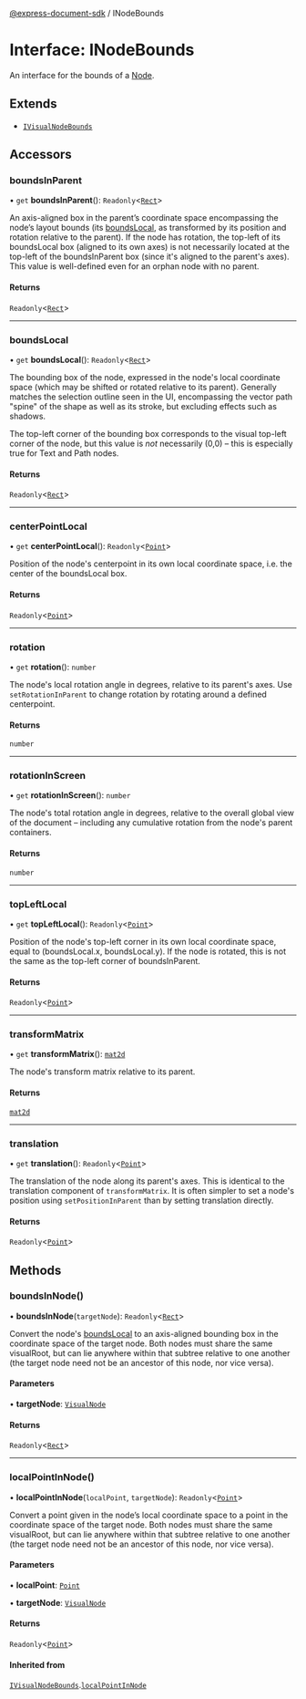 [@express-document-sdk](../overview.md) / INodeBounds

# Interface: INodeBounds

An interface for the bounds of a [Node](../classes/Node.md).

## Extends

-   [`IVisualNodeBounds`](i-visual-node-bounds.md)

## Accessors

### boundsInParent

• `get` **boundsInParent**(): `Readonly`<[`Rect`](Rect.md)\>

An axis-aligned box in the parent’s coordinate space encompassing the node’s layout bounds (its
[boundsLocal](i-visual-node-bounds.md#boundslocal), as transformed by its position and rotation relative to the parent). If the node has
rotation, the top-left of its boundsLocal box (aligned to its own axes) is not necessarily located at the
top-left of the boundsInParent box (since it's aligned to the parent's axes). This value is well-defined
even for an orphan node with no parent.

#### Returns

`Readonly`<[`Rect`](Rect.md)\>

---

### boundsLocal

• `get` **boundsLocal**(): `Readonly`<[`Rect`](Rect.md)\>

The bounding box of the node, expressed in the node's local coordinate space (which may be shifted or rotated
relative to its parent). Generally matches the selection outline seen in the UI, encompassing the vector path
"spine" of the shape as well as its stroke, but excluding effects such as shadows.

The top-left corner of the bounding box corresponds to the visual top-left corner of the node, but this value is
*not* necessarily (0,0) – this is especially true for Text and Path nodes.

#### Returns

`Readonly`<[`Rect`](Rect.md)\>

---

### centerPointLocal

• `get` **centerPointLocal**(): `Readonly`<[`Point`](Point.md)\>

Position of the node's centerpoint in its own local coordinate space, i.e. the center of the boundsLocal box.

#### Returns

`Readonly`<[`Point`](Point.md)\>

---

### rotation

• `get` **rotation**(): `number`

The node's local rotation angle in degrees, relative to its parent's axes. Use `setRotationInParent` to
change rotation by rotating around a defined centerpoint.

#### Returns

`number`

---

### rotationInScreen

• `get` **rotationInScreen**(): `number`

The node's total rotation angle in degrees, relative to the overall global view of the document – including any
cumulative rotation from the node's parent containers.

#### Returns

`number`

---

### topLeftLocal

• `get` **topLeftLocal**(): `Readonly`<[`Point`](Point.md)\>

Position of the node's top-left corner in its own local coordinate space, equal to (boundsLocal.x,
boundsLocal.y). If the node is rotated, this is not the same as the top-left corner of
boundsInParent.

#### Returns

`Readonly`<[`Point`](Point.md)\>

---

### transformMatrix

• `get` **transformMatrix**(): [`mat2d`](https://glmatrix.net/docs/module-mat2d.html)

The node's transform matrix relative to its parent.

#### Returns

[`mat2d`](https://glmatrix.net/docs/module-mat2d.html)

---

### translation

• `get` **translation**(): `Readonly`<[`Point`](Point.md)\>

The translation of the node along its parent's axes. This is identical to the translation component of
`transformMatrix`. It is often simpler to set a node's position using `setPositionInParent` than by
setting translation directly.

#### Returns

`Readonly`<[`Point`](Point.md)\>

## Methods

### boundsInNode()

• **boundsInNode**(`targetNode`): `Readonly`<[`Rect`](Rect.md)\>

Convert the node's [boundsLocal](i-visual-node-bounds.md#boundslocal) to an axis-aligned bounding box in the coordinate space of the target
node. Both nodes must share the same visualRoot, but can lie anywhere within that subtree
relative to one another (the target node need not be an ancestor of this node, nor vice versa).

#### Parameters

• **targetNode**: [`VisualNode`](../classes/VisualNode.md)

#### Returns

`Readonly`<[`Rect`](Rect.md)\>

---

### localPointInNode()

• **localPointInNode**(`localPoint`, `targetNode`): `Readonly`<[`Point`](Point.md)\>

Convert a point given in the node’s local coordinate space to a point in the coordinate space of the target node.
Both nodes must share the same visualRoot, but can lie anywhere within that subtree relative to one
another (the target node need not be an ancestor of this node, nor vice versa).

#### Parameters

• **localPoint**: [`Point`](Point.md)

• **targetNode**: [`VisualNode`](../classes/VisualNode.md)

#### Returns

`Readonly`<[`Point`](Point.md)\>

#### Inherited from

[`IVisualNodeBounds`](i-visual-node-bounds.md).[`localPointInNode`](i-visual-node-bounds.md#localpointinnode)
